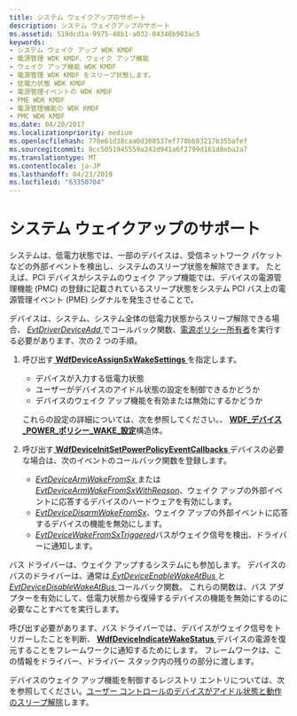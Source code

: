 ```yaml
---
title: システム ウェイクアップのサポート
description: システム ウェイクアップのサポート
ms.assetid: 519dcd1a-9975-48b1-a032-04348b903ac5
keywords:
- システム ウェイク アップ WDK KMDF
- 電源管理 WDK KMDF、ウェイク アップ機能
- ウェイク アップ機能 WDK KMDF
- 電源管理 WDK KMDF をスリープ状態します。
- 低電力状態 WDK KMDF
- 電源管理イベントの WDK KMDF
- PME WDK KMDF
- 電源管理機能の WDK KMDF
- PMC WDK KMDF
ms.date: 04/20/2017
ms.localizationpriority: medium
ms.openlocfilehash: 770e61d38caa0d308537ef770bb83217b355afef
ms.sourcegitcommit: 0cc5051945559a242d941a6f2799d161d8eba2a7
ms.translationtype: MT
ms.contentlocale: ja-JP
ms.lasthandoff: 04/23/2019
ms.locfileid: "63350704"
---
```

# <a name="supporting-system-wake-up"></a>システム ウェイクアップのサポート


システムは、低電力状態では、一部のデバイスは、受信ネットワーク パケットなどの外部イベントを検出し、システムのスリープ状態を解除できます。 たとえば、PCI デバイスがシステムのウェイク アップ機能では、デバイスの電源管理機能 (PMC) の登録に記載されているスリープ状態をシステム PCI バス上の電源管理イベント (PME) シグナルを発生させることで。

デバイスは、システム、システム全体の低電力状態からスリープ解除できる場合、 [ *EvtDriverDeviceAdd* ](https://msdn.microsoft.com/library/windows/hardware/ff541693)でコールバック関数、[電源ポリシー所有者](power-policy-ownership.md)を実行する必要があります、次の 2 つの手順。

1.  呼び出す[ **WdfDeviceAssignSxWakeSettings** ](https://msdn.microsoft.com/library/windows/hardware/ff545909)を指定します。

    -   デバイスが入力する低電力状態
    -   ユーザーがデバイスのアイドル状態の設定を制御できるかどうか
    -   デバイスのウェイク アップ機能を有効または無効にするかどうか

    これらの設定の詳細については、次を参照してください。、 [ **WDF\_デバイス\_POWER\_ポリシー\_WAKE\_設定**](https://msdn.microsoft.com/library/windows/hardware/ff551277)構造体。

2.  呼び出す[ **WdfDeviceInitSetPowerPolicyEventCallbacks** ](https://msdn.microsoft.com/library/windows/hardware/ff546774)デバイスの必要な場合は、次のイベントのコールバック関数を登録します。
    -   [*EvtDeviceArmWakeFromSx* ](https://msdn.microsoft.com/library/windows/hardware/ff540844)または[ *EvtDeviceArmWakeFromSxWithReason*](https://msdn.microsoft.com/library/windows/hardware/ff540846)、ウェイク アップの外部イベントに応答するデバイスのハードウェアを有効にします。
    -   [*EvtDeviceDisarmWakeFromSx*](https://msdn.microsoft.com/library/windows/hardware/ff540862)、ウェイク アップの外部イベントに応答するデバイスの機能を無効にします。
    -   [*EvtDeviceWakeFromSxTriggered*](https://msdn.microsoft.com/library/windows/hardware/ff540923)バスがウェイク信号を検出、ドライバーに通知します。

バス ドライバーは、ウェイク アップするシステムにも参加します。 デバイスのバスのドライバーは、通常は[ *EvtDeviceEnableWakeAtBus* ](https://msdn.microsoft.com/library/windows/hardware/ff540866)と[ *EvtDeviceDisableWakeAtBus* ](https://msdn.microsoft.com/library/windows/hardware/ff540858)コールバック関数。 これらの関数は、バス アダプターを有効にして、低電力状態から復帰するデバイスの機能を無効にするのに必要なことすべてを実行します。

呼び出す必要があります、バス ドライバーでは、デバイスがウェイク信号をトリガーしたことを判断、 [ **WdfDeviceIndicateWakeStatus** ](https://msdn.microsoft.com/library/windows/hardware/ff546025)デバイスの電源を復元することをフレームワークに通知するためにします。 フレームワークは、この情報をドライバー、ドライバー スタック内の残りの部分に渡します。

デバイスのウェイク アップ機能を制御するレジストリ エントリについては、次を参照してください。[ユーザー コントロールのデバイスがアイドル状態と動作のスリープ解除](user-control-of-device-idle-and-wake-behavior.md)します。

 

 





